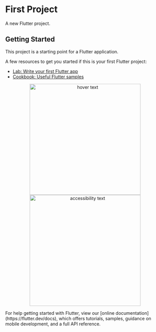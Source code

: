 # First Project

A new Flutter project.

## Getting Started

This project is a starting point for a Flutter application.

A few resources to get you started if this is your first Flutter project:

- [Lab: Write your first Flutter app](https://flutter.dev/docs/get-started/codelab)
- [Cookbook: Useful Flutter samples](https://flutter.dev/docs/cookbook)
<p align="center">
  <img src="your_relative_path_here" width="350" title="hover text">
  <img src="'assets/image.png'" width="350" alt="accessibility text">
</p>
For help getting started with Flutter, view our
[online documentation](https://flutter.dev/docs), which offers tutorials,
samples, guidance on mobile development, and a full API reference.
